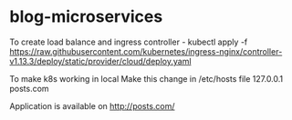 # blog-microservices

To create load balance and ingress controller -
kubectl apply -f https://raw.githubusercontent.com/kubernetes/ingress-nginx/controller-v1.13.3/deploy/static/provider/cloud/deploy.yaml

To make k8s working in local
Make this change in /etc/hosts file
127.0.0.1 posts.com

Application is available on http://posts.com/

